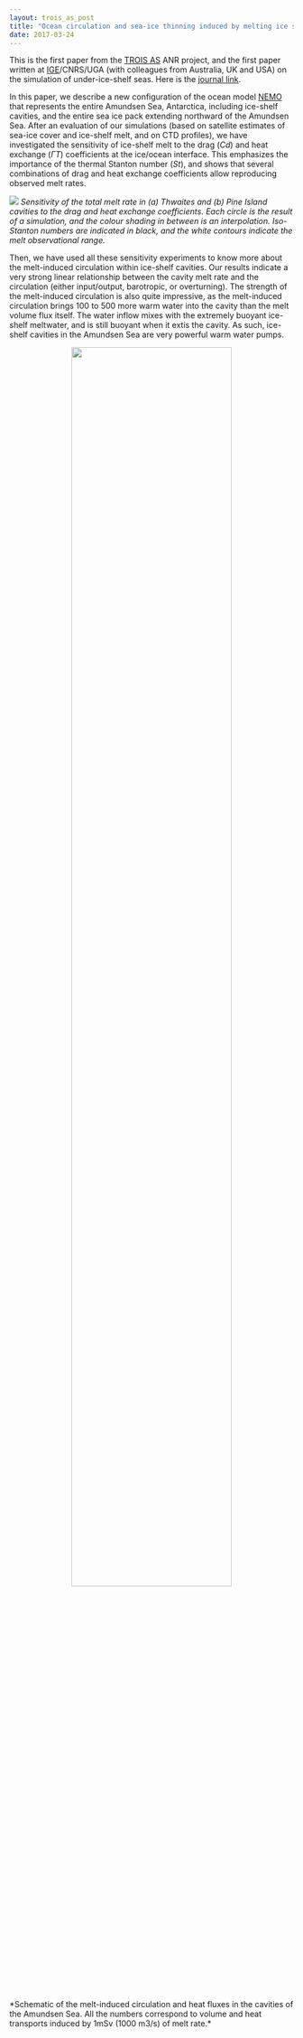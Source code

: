 ```yaml
---
layout: trois_as_post
title: "Ocean circulation and sea-ice thinning induced by melting ice shelves"
date: 2017-03-24
---
```


This is the first paper from the [TROIS AS][1] ANR project, and the first paper written at [IGE][2]/CNRS/UGA (with colleagues from Australia, UK and USA) on the simulation of under-ice-shelf seas. Here is the [journal link][3]. 

In this paper, we describe a new configuration of the ocean model [NEMO][4] that represents the entire Amundsen Sea, Antarctica, including ice-shelf cavities, and the entire sea ice pack extending northward of the Amundsen Sea. After an evaluation of our simulations (based on satellite estimates of sea-ice cover and ice-shelf melt, and on CTD profiles), we have investigated the sensitivity of ice-shelf melt to the drag (*Cd*) and heat exchange (*&#915;T*) coefficients at the ice/ocean interface. This emphasizes the importance of the thermal Stanton number (*St*), and shows that several combinations of drag and heat exchange coefficients allow reproducing observed melt rates.

![]({{site.url}}projects_dir/img/melt_various_drag_St_THW_PIG_reduced.jpg)
*Sensitivity of the total melt rate in (a) Thwaites and (b) Pine Island cavities to the drag and heat exchange coefficients. Each circle is the result of a simulation, and the colour shading in between is an interpolation. Iso-Stanton numbers are indicated in black, and the white contours indicate the melt observational range.*

Then, we have used all these sensitivity experiments to know more about the melt-induced circulation within ice-shelf cavities. Our results indicate a very strong linear relationship between the cavity melt rate and the circulation (either input/output, barotropic, or overturning). The strength of the melt-induced circulation is also quite impressive, as the melt-induced circulation brings 100 to 500 more warm water into the cavity than the melt volume flux itself. The water inflow mixes with the extremely buoyant ice-shelf meltwater, and is still buoyant when it extis the cavity. As such, ice-shelf cavities in the Amundsen Sea are very powerful warm water pumps.

<center><div>
<img src="{{site.url}}projects_dir/img/isf_scheme.png" width="75%" height="75%"/>
</div></center>
*Schematic of the melt-induced circulation and heat fluxes in the cavities of the Amundsen Sea. All the numbers correspond to volume and heat transports induced by 1mSv (1000 m3/s) of melt rate.* 


[1]: http://nicojourdain.github.io/projects_dir/trois_as
[2]: http://www.ige-grenoble.fr
[3]: http://onlinelibrary.wiley.com/doi/10.1002/2016JC012509/abstract
[4]: http://www.nemo-ocean.eu
